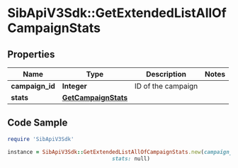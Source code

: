 # SibApiV3Sdk::GetExtendedListAllOfCampaignStats

## Properties

Name | Type | Description | Notes
------------ | ------------- | ------------- | -------------
**campaign_id** | **Integer** | ID of the campaign | 
**stats** | [**GetCampaignStats**](GetCampaignStats.md) |  | 

## Code Sample

```ruby
require 'SibApiV3Sdk'

instance = SibApiV3Sdk::GetExtendedListAllOfCampaignStats.new(campaign_id: 143,
                                 stats: null)
```



